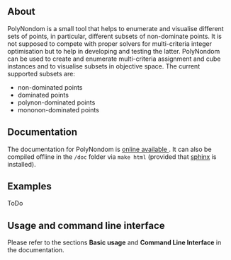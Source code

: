 About
------

PolyNondom is a small tool that helps to enumerate and visualise
different sets of points, in particular, different subsets of
non-dominate points. It is not supposed to compete with proper solvers
for multi-criteria integer optimisation but to help in developing and
testing the latter. PolyNondom can be used to create and enumerate
multi-criteria assignment and cube instances and to visualise subsets
in objective space. The current supported subsets are:

- non-dominated points
- dominated points
- polynon-dominated points
- mononon-dominated points

Documentation
-------------

The documentation for PolyNondom
is [online available ](https://asbestian.github.io/PolyNondom/).  It
can also be compiled offline in the `/doc` folder via `make html` (provided
that [sphinx](http://www.sphinx-doc.org/en/stable/) is installed).

Examples
---------

ToDo

Usage and command line interface
--------------------------------

Please refer to the sections **Basic usage** and **Command Line
Interface** in the documentation.
